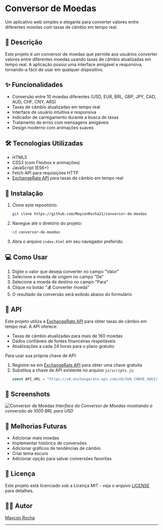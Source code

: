 # Conversor de Moedas

Um aplicativo web simples e elegante para converter valores entre diferentes moedas com taxas de câmbio em tempo real.

## 📝 Descrição

Este projeto é um conversor de moedas que permite aos usuários converter valores entre diferentes moedas usando taxas de câmbio atualizadas em tempo real. A aplicação possui uma interface amigável e responsiva, tornando-a fácil de usar em qualquer dispositivo.

## ✨ Funcionalidades

- Conversão entre 10 moedas diferentes (USD, EUR, BRL, GBP, JPY, CAD, AUD, CHF, CNY, ARS)
- Taxas de câmbio atualizadas em tempo real
- Interface de usuário intuitiva e responsiva
- Indicador de carregamento durante a busca de taxas
- Tratamento de erros com mensagens amigáveis
- Design moderno com animações suaves

## 🛠️ Tecnologias Utilizadas

- HTML5
- CSS3 (com Flexbox e animações)
- JavaScript (ES6+)
- Fetch API para requisições HTTP
- [ExchangeRate API](https://www.exchangerate-api.com/) para taxas de câmbio em tempo real

## 🚀 Instalação

1. Clone este repositório:
   ```bash
   git clone https://github.com/MayconRocha21/conversor-de-moedas
   ```

2. Navegue até o diretório do projeto:
   ```bash
   cd conversor-de-moedas
   ```

3. Abra o arquivo `index.html` em seu navegador preferido.

## 💻 Como Usar

1. Digite o valor que deseja converter no campo "Valor"
2. Selecione a moeda de origem no campo "De"
3. Selecione a moeda de destino no campo "Para"
4. Clique no botão "💰 Converter moeda"
5. O resultado da conversão será exibido abaixo do formulário

## 🔑 API

Este projeto utiliza a [ExchangeRate API](https://www.exchangerate-api.com/) para obter taxas de câmbio em tempo real. A API oferece:

- Taxas de câmbio atualizadas para mais de 160 moedas
- Dados confiáveis de fontes financeiras respeitáveis
- Atualizações a cada 24 horas para o plano gratuito

Para usar sua própria chave de API:
1. Registre-se em [ExchangeRate API](https://www.exchangerate-api.com/) para obter uma chave gratuita
2. Substitua a chave de API existente no arquivo `js/scripts.js`:
   ```javascript
   const API_URL = "https://v6.exchangerate-api.com/v6/SUA_CHAVE_AQUI/latest/";
   ```

## 📸 Screenshots

![Conversor de Moedas](images/conversor-screenshot.png)
*Interface do Conversor de Moedas mostrando a conversão de 1000 BRL para USD*

## 🔮 Melhorias Futuras

- Adicionar mais moedas
- Implementar histórico de conversões
- Adicionar gráficos de tendências de câmbio
- Criar tema escuro
- Adicionar opção para salvar conversões favoritas

## 📄 Licença

Este projeto está licenciado sob a Licença MIT - veja o arquivo [LICENSE](LICENSE) para detalhes.

## 👨‍💻 Autor

[Maycon Rocha](https://github.com/MayconRocha21)

---
